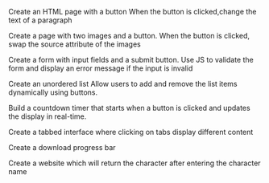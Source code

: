 Create an HTML page with a button When the button is clicked,change the text of a paragraph

Create a page with two images and a button. When the button is clicked, swap the source attribute of the images

Create a form with input fields and a submit button. Use JS to validate the form and display an error message if the input is invalid

Create an unordered list Allow users to add and remove the list items dynamically using buttons.

Build a countdown timer that starts when a button is clicked and updates the display in real-time.

Create a tabbed interface where clicking on tabs display different content

Create a download progress bar

Create a website which will return the character after entering the character name
